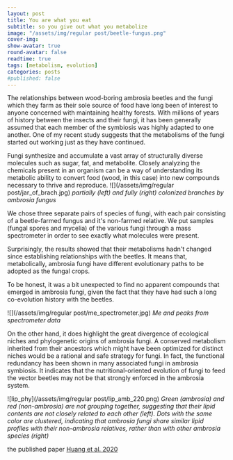 ```yaml
---
layout: post
title: You are what you eat
subtitle: so you give out what you metabolize
image: "/assets/img/regular post/beetle-fungus.png"
cover-img:
show-avatar: true
round-avatar: false
readtime: true
tags: [metabolism, evolution]
categories: posts
#published: false
---
```


The relationships between wood-boring ambrosia beetles and the fungi which they farm as their sole source of food have long been of interest to anyone concerned with maintaining healthy forests. With millions of years of history between the insects and their fungi, it has been generally assumed that each member of the symbiosis was highly adapted to one another. One of my recent study suggests that the metabolisms of the fungi started out working just as they have continued.

Fungi synthesize and accumulate a vast array of structurally diverse molecules such as sugar, fat, and metabolite. Closely analyzing the chemicals present in an organism can be a way of understanding its metabolic ability to convert food (wood, in this case) into new compounds necessary to thrive and reproduce.
![](/assets/img/regular post/jar_of_brach.jpg)
*partially (left) and fully (right) colonized branches by ambrosia fungus*

We chose three separate pairs of species of fungi, with each pair consisting of a beetle-farmed fungus and it's non-farmed relative. We put samples (fungal spores and mycelia) of the various fungi through a mass spectrometer in order to see exactly what molecules were present. 

Surprisingly, the results showed that their metabolisms hadn't changed since establishing relationships with the beetles. It means that, metabolically, ambrosia fungi have different evolutionary paths to be adopted as the fungal crops.

To be honest, it was a bit unexpected to find no apparent compounds that emerged in ambrosia fungi, given the fact that they have had such a long co-evolution history with the beetles. 

![](/assets/img/regular post/me_spectrometer.jpg)
*Me and peaks from spectrometer data*

On the other hand, it does highlight the great divergence of ecological niches and phylogenetic origins of ambrosia fungi. A conserved metabolism inherited from their ancestors which might have been optimized for distinct niches would be a rational and safe strategy for fungi. In fact, the functional redundancy has been shown in many associated fungi in ambrosia symbiosis. It indicates that the nutritional-oriented evolution of fungi to feed the vector beetles may not be that strongly enforced in the ambrosia system.

![lip_phy](/assets/img/regular post/lip_amb_220.png)
*Green (ambrosia) and red (non-ambrosia) are not grouping together, suggesting that their lipid contents are not closely related to each other (left). Dots with the same color are clustered, indicating that ambrosia fungi share similar lipid profiles with their non-ambrosia relatives, rather than with other ambrosia species (right)* 

the published paper [Huang et al. 2020](https://www.nature.com/articles/s41396-020-0593-7)
